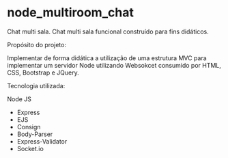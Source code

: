 # node_multiroom_chat

Chat multi sala.
Chat multi sala funcional construído para fins didáticos.

Propósito do projeto:

Implementar de forma didática a utilização de uma estrutura MVC para implementar um servidor Node utilizando Websokcet consumido por HTML, CSS, Bootstrap e JQuery.

Tecnologia utilizada:

Node JS

  - Express
  - EJS
  - Consign
  - Body-Parser
  - Express-Validator
  - Socket.io
